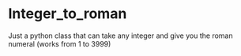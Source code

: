 # Integer_to_roman
Just a python class that can take any integer and give you the roman numeral (works from 1 to 3999)
